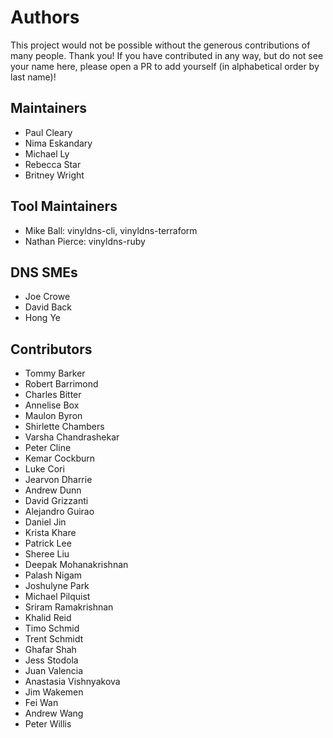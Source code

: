 # Authors

This project would not be possible without the generous contributions of many people.
Thank you! If you have contributed in any way, but do not see your name here, please open a PR to add yourself (in alphabetical order by last name)!

## Maintainers
- Paul Cleary
- Nima Eskandary
- Michael Ly
- Rebecca Star
- Britney Wright

## Tool Maintainers
- Mike Ball: vinyldns-cli, vinyldns-terraform
- Nathan Pierce: vinyldns-ruby

## DNS SMEs
- Joe Crowe
- David Back
- Hong Ye

## Contributors
- Tommy Barker
- Robert Barrimond
- Charles Bitter
- Annelise Box
- Maulon Byron
- Shirlette Chambers
- Varsha Chandrashekar
- Peter Cline
- Kemar Cockburn
- Luke Cori
- Jearvon Dharrie
- Andrew Dunn
- David Grizzanti
- Alejandro Guirao
- Daniel Jin
- Krista Khare
- Patrick Lee
- Sheree Liu
- Deepak Mohanakrishnan
- Palash Nigam
- Joshulyne Park
- Michael Pilquist
- Sriram Ramakrishnan
- Khalid Reid
- Timo Schmid
- Trent Schmidt
- Ghafar Shah
- Jess Stodola
- Juan Valencia
- Anastasia Vishnyakova
- Jim Wakemen
- Fei Wan
- Andrew Wang
- Peter Willis

